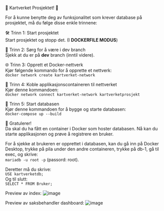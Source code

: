 🚀 Kartverket Prosjektet! 🚀

For å kunne benytte deg av funksjonalitet som krever database på prosjektet, må du følge disse enkle trinnene:

🛠️ Trinn 1: Start prosjektet  
Start prosjektet og stopp det. (I **DOCKERFILE MODUS**)

🌿 Trinn 2: Sørg for å være i dev branch  
Sjekk at du er på **dev** branch (inntil videre).

🌐 Trinn 3: Opprett et Docker-nettverk  
Kjør følgende kommando for å opprette et nettverk:  
`docker network create kartverket-network`

🔗 Trinn 4: Koble applikasjonscontaineren til nettverket  
Kjør denne kommandoen:  
`docker network connect kartverket-network kartverketprosjekt`

🚀 Trinn 5: Start databasen  
Kjør denne kommandoen for å bygge og starte databasen:  
`docker-compose up --build`

🎊 Gratulerer!  
Da skal du ha fått en container i Docker som hoster databasen. Nå kan du starte applikasjonen og prøve å registrere en bruker.

For å sjekke at brukeren er opprettet i databasen, kan du gå inn på Docker Desktop, trykke på pila under den andre containeren, trykke på db-1, gå til exec, og skrive:  
`mariadb -u root -p` (passord: root).

Deretter må du skrive:  
`USE kartverketdb;`  
Og til slutt:  
`SELECT * FROM Bruker;`

Preview av index:
![image](https://github.com/user-attachments/assets/78baa97f-8d91-4853-b8d1-2d132f1a034a)

Preview av saksbehandler dashboard:
![image](https://github.com/user-attachments/assets/8ffa36b5-b8a8-493d-91fc-c891d851a5ab)


